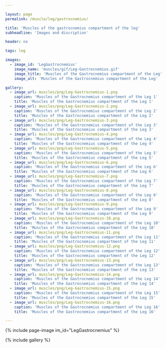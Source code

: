 ```yaml
---

layout: page
permalink: /muscle/leg/gastrocnemius/

title: 'Muscles of the gastrocnemius compartment of the leg'
subheadline: 'Images and discription'

header: no

tags: leg

images:
  - image_id: 'LegGastrocnemius'
    image_name: 'muscles/gif/Leg-Gastrocnemius.gif'
    image_title: 'Muscles of the Gastrocnemius compartment of the Leg'
    image_alt: 'Muscles of the Gastrocnemius compartment of the Leg' 

gallery:
  - image_url: muscles/png/Leg-Gastrocnemius-1.png
    caption: 'Muscles of the Gastrocnemius compartment of the Leg 1'
    title: 'Muscles of the Gastrocnemius compartment of the Leg 1'
  - image_url: muscles/png/Leg-Gastrocnemius-2.png
    caption: 'Muscles of the Gastrocnemius compartment of the Leg 2'
    title: 'Muscles of the Gastrocnemius compartment of the Leg 2'
  - image_url: muscles/png/Leg-Gastrocnemius-3.png
    caption: 'Muscles of the Gastrocnemius compartment of the Leg 3'
    title: 'Muscles of the Gastrocnemius compartment of the Leg 3'
  - image_url: muscles/png/Leg-Gastrocnemius-4.png
    caption: 'Muscles of the Gastrocnemius compartment of the Leg 4'
    title: 'Muscles of the Gastrocnemius compartment of the Leg 4'
  - image_url: muscles/png/Leg-Gastrocnemius-5.png
    caption: 'Muscles of the Gastrocnemius compartment of the Leg 5'
    title: 'Muscles of the Gastrocnemius compartment of the Leg 5'
  - image_url: muscles/png/Leg-Gastrocnemius-6.png
    caption: 'Muscles of the Gastrocnemius compartment of the Leg 6'
    title: 'Muscles of the Gastrocnemius compartment of the Leg 6'
  - image_url: muscles/png/Leg-Gastrocnemius-7.png
    caption: 'Muscles of the Gastrocnemius compartment of the Leg 7'
    title: 'Muscles of the Gastrocnemius compartment of the Leg 7'
  - image_url: muscles/png/Leg-Gastrocnemius-8.png
    caption: 'Muscles of the Gastrocnemius compartment of the Leg 8'
    title: 'Muscles of the Gastrocnemius compartment of the Leg 8'
  - image_url: muscles/png/Leg-Gastrocnemius-9.png
    caption: 'Muscles of the Gastrocnemius compartment of the Leg 9'
    title: 'Muscles of the Gastrocnemius compartment of the Leg 9'
  - image_url: muscles/png/Leg-Gastrocnemius-10.png
    caption: 'Muscles of the Gastrocnemius compartment of the Leg 10'
    title: 'Muscles of the Gastrocnemius compartment of the Leg 10'
  - image_url: muscles/png/Leg-Gastrocnemius-11.png
    caption: 'Muscles of the Gastrocnemius compartment of the Leg 11'
    title: 'Muscles of the Gastrocnemius compartment of the Leg 11'
  - image_url: muscles/png/Leg-Gastrocnemius-12.png
    caption: 'Muscles of the Gastrocnemius compartment of the Leg 12'
    title: 'Muscles of the Gastrocnemius compartment of the Leg 12'
  - image_url: muscles/png/Leg-Gastrocnemius-13.png
    caption: 'Muscles of the Gastrocnemius compartment of the Leg 13'
    title: 'Muscles of the Gastrocnemius compartment of the Leg 13'
  - image_url: muscles/png/Leg-Gastrocnemius-14.png
    caption: 'Muscles of the Gastrocnemius compartment of the Leg 14'
    title: 'Muscles of the Gastrocnemius compartment of the Leg 14'
  - image_url: muscles/png/Leg-Gastrocnemius-15.png
    caption: 'Muscles of the Gastrocnemius compartment of the Leg 15'
    title: 'Muscles of the Gastrocnemius compartment of the Leg 15'
  - image_url: muscles/png/Leg-Gastrocnemius-16.png
    caption: 'Muscles of the Gastrocnemius compartment of the Leg 16'
    title: 'Muscles of the Gastrocnemius compartment of the Leg 16'

---
```


{% include page-image im_id="LegGastrocnemius" %}

{% include gallery %}